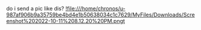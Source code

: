 do i send a pic like dis?
 [!file:///home/chronos/u-987af906b9a35759be4bd4e1b50638034c1c7629/MyFiles/Downloads/Screenshot%202022-10-11%208.12.20%20PM.pngt](link)